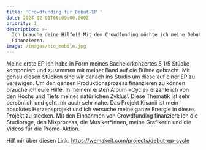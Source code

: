 ```yaml
---
title: 'Crowdfunding für Debut-EP '
date: 2024-02-01T00:00:00.000Z
priority: 1
description: >-
  Ich brauche deine Hilfe!! Mit dem Crowdfunding möchte ich meine Debut-EP Cicle
  Finanzieren.
image: /images/bio_mobile.jpg
---
```


Meine erste EP Ich habe in Form meines Bachelorkonzertes 5 1/5 Stücke komponiert und zusammen mit meiner Band auf die Bühne gebracht. Mit genau diesen Stücken sind wir danach ins Studio um diese auf einer EP zu verewigen. Um den ganzen Produktionsprozess finanzieren zu können brauche ich eure Hilfe. In meinem ersten Album «Cycle» erzähle ich von den Hochs und Tiefs meines natürlichen Zyklus’. Diese Thematik ist sehr persönlich und geht mir auch sehr nahe. Das Projekt Kisanii ist mein absolutes Herzensprojekt und ich versuche meine ganze Energie in dieses Projekt zu stecken. Mit den Einnahmen von Crowdfunding finanziere ich die Studiotage, den Mixprozess, die Musiker*innen, meine Grafikerin und die Videos für die Promo-Aktion.

Hilf mir über diesen Link: <a href="https://wemakeit.com/projects/debut-ep-cycle"
  target="_blank">https://wemakeit.com/projects/debut-ep-cycle</a>